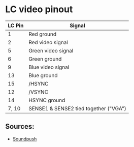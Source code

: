 # LC video pinout
| LC Pin | Signal                 |
|--------|------------------------|
|1	 | Red ground |
|2	 | Red video signal |
|5	 | Green video signal |
|6	 | Green ground |
|9	 | Blue video signal |
|13	 | Blue ground |
|15	 | /HSYNC |
|12	 | /VSYNC |
|14	 | HSYNC ground |
|7, 10	 | SENSE1 & SENSE2 tied together ("VGA") |

## Sources:
 * [Soundpush](http://members.dodo.com.au/~soundpush/computers/projects/mac/mac_video.html)
